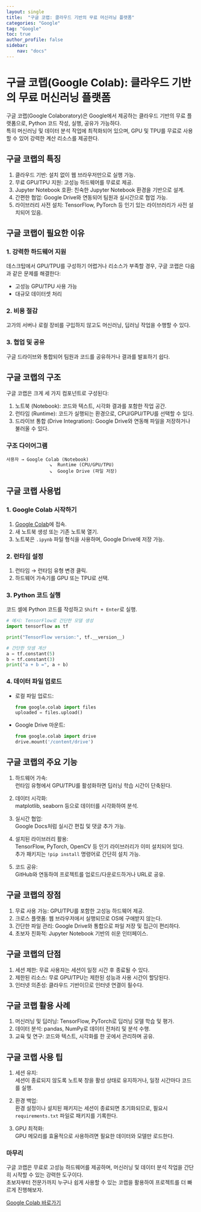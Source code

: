 ```yaml
---
layout: single
title:  "구글 코랩: 클라우드 기반의 무료 머신러닝 플랫폼"
categories: "Google"
tag: "Google"
toc: true
author_profile: false
sidebar:
    nav: "docs"
---
```


# 구글 코랩(Google Colab): 클라우드 기반의 무료 머신러닝 플랫폼

구글 코랩(Google Colaboratory)은 Google에서 제공하는 클라우드 기반의 무료 플랫폼으로, Python 코드 작성, 실행, 공유가 가능하다.  
특히 머신러닝 및 데이터 분석 작업에 최적화되어 있으며, GPU 및 TPU를 무료로 사용할 수 있어 강력한 계산 리소스를 제공한다.  

## 구글 코랩의 특징

1. 클라우드 기반: 설치 없이 웹 브라우저만으로 실행 가능.  
2. 무료 GPU/TPU 지원: 고성능 하드웨어를 무료로 제공.  
3. Jupyter Notebook 호환: 친숙한 Jupyter Notebook 환경을 기반으로 설계.  
4. 간편한 협업: Google Drive와 연동되어 팀원과 실시간으로 협업 가능.  
5. 라이브러리 사전 설치: TensorFlow, PyTorch 등 인기 있는 라이브러리가 사전 설치되어 있음.  

## 구글 코랩이 필요한 이유

### 1. 강력한 하드웨어 지원  
데스크탑에서 GPU/TPU를 구성하기 어렵거나 리소스가 부족할 경우, 구글 코랩은 다음과 같은 문제를 해결한다:  

- 고성능 GPU/TPU 사용 가능  
- 대규모 데이터셋 처리  

### 2. 비용 절감  
고가의 서버나 로컬 장비를 구입하지 않고도 머신러닝, 딥러닝 작업을 수행할 수 있다.  

### 3. 협업 및 공유  
구글 드라이브와 통합되어 팀원과 코드를 공유하거나 결과를 발표하기 쉽다.  

## 구글 코랩의 구조

구글 코랩은 크게 세 가지 컴포넌트로 구성된다:  

1. 노트북 (Notebook): 코드와 텍스트, 시각화 결과를 포함한 작업 공간.  
2. 런타임 (Runtime): 코드가 실행되는 환경으로, CPU/GPU/TPU를 선택할 수 있다.  
3. 드라이브 통합 (Drive Integration): Google Drive와 연동해 파일을 저장하거나 불러올 수 있다.  

### 구조 다이어그램  

```
사용자 → Google Colab (Notebook)
                ↘  Runtime (CPU/GPU/TPU)
                ↘  Google Drive (파일 저장)  
```


## 구글 코랩 사용법  

### 1. Google Colab 시작하기
1. [Google Colab](https://colab.research.google.com/)에 접속.  
2. 새 노트북 생성 또는 기존 노트북 열기.  
3. 노트북은 `.ipynb` 파일 형식을 사용하며, Google Drive에 저장 가능.  

### 2. 런타임 설정
1. 런타임 → 런타임 유형 변경 클릭.  
2. 하드웨어 가속기를 GPU 또는 TPU로 선택.  

### 3. Python 코드 실행
코드 셀에 Python 코드를 작성하고 `Shift + Enter`로 실행.  

```python
# 예시: TensorFlow로 간단한 모델 생성
import tensorflow as tf

print("TensorFlow version:", tf.__version__)

# 간단한 덧셈 계산
a = tf.constant(5)
b = tf.constant(3)
print("a + b =", a + b)
```  

### 4. 데이터 파일 업로드
- 로컬 파일 업로드:  
  ```python
  from google.colab import files
  uploaded = files.upload()
  ```
- Google Drive 마운트:  
  ```python
  from google.colab import drive
  drive.mount('/content/drive')
  ```

## 구글 코랩의 주요 기능

1. 하드웨어 가속:  
   런타임 유형에서 GPU/TPU를 활성화하면 딥러닝 학습 시간이 단축된다.  
   
2. 데이터 시각화:  
   matplotlib, seaborn 등으로 데이터를 시각화하여 분석.  

3. 실시간 협업:  
   Google Docs처럼 실시간 편집 및 댓글 추가 가능.  

4. 설치된 라이브러리 활용:  
   TensorFlow, PyTorch, OpenCV 등 인기 라이브러리가 이미 설치되어 있다.  
   추가 패키지는 `!pip install` 명령어로 간단히 설치 가능.  

5. 코드 공유:  
   GitHub와 연동하여 프로젝트를 업로드/다운로드하거나 URL로 공유.  

## 구글 코랩의 장점  

1. 무료 사용 가능: GPU/TPU를 포함한 고성능 하드웨어 제공.  
2. 크로스 플랫폼: 웹 브라우저에서 실행되므로 OS에 구애받지 않는다.  
3. 간단한 파일 관리: Google Drive와 통합으로 파일 저장 및 접근이 편리하다.  
4. 초보자 친화적: Jupyter Notebook 기반의 쉬운 인터페이스.  

## 구글 코랩의 단점

1. 세션 제한: 무료 사용자는 세션이 일정 시간 후 종료될 수 있다.  
2. 제한된 리소스: 무료 GPU/TPU는 제한된 성능과 사용 시간이 할당된다.  
3. 인터넷 의존성: 클라우드 기반이므로 인터넷 연결이 필수다.  

## 구글 코랩 활용 사례

1. 머신러닝 및 딥러닝: TensorFlow, PyTorch로 딥러닝 모델 학습 및 평가.  
2. 데이터 분석: pandas, NumPy로 데이터 전처리 및 분석 수행.  
3. 교육 및 연구: 코드와 텍스트, 시각화를 한 곳에서 관리하며 공유.  

## 구글 코랩 사용 팁

1. 세션 유지:  
   세션이 종료되지 않도록 노트북 창을 활성 상태로 유지하거나, 일정 시간마다 코드를 실행.  

2. 환경 백업:  
   환경 설정이나 설치된 패키지는 세션이 종료되면 초기화되므로, 필요시 `requirements.txt` 파일로 패키지를 기록한다.  

3. GPU 최적화:  
   GPU 메모리를 효율적으로 사용하려면 필요한 데이터와 모델만 로드한다.  

### 마무리

구글 코랩은 무료로 고성능 하드웨어를 제공하며, 머신러닝 및 데이터 분석 작업을 간단히 시작할 수 있는 강력한 도구이다.  
초보자부터 전문가까지 누구나 쉽게 사용할 수 있는 코랩을 활용하여 프로젝트를 더 빠르게 진행해보자.  

[Google Colab 바로가기](https://colab.research.google.com/)  
